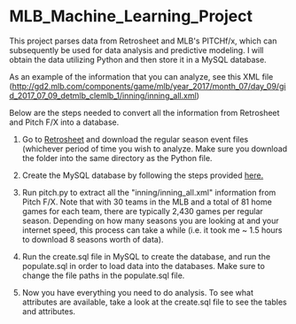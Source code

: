 # MLB_Machine_Learning_Project

This project parses data from Retrosheet and MLB's PITCHf/x, which can subsequently be used for data analysis and predictive modeling. I will obtain the data utilizing Python and then store it in a MySQL database.

 As an example of the information that you can analyze, see this XML file (http://gd2.mlb.com/components/game/mlb/year_2017/month_07/day_09/gid_2017_07_09_detmlb_clemlb_1/inning/inning_all.xml) 

Below are the steps needed to convert all the information from Retrosheet and Pitch F/X into a database.

1) Go to <a href="http://www.retrosheet.org/game.htm">Retrosheet</a> and download the regular season event files (whichever period of time you wish to analyze. Make sure you download the folder into the same directory as the Python file.

2) Create the MySQL database by following the steps provided <a href="https://www.a2hosting.com/kb/developer-corner/mysql/managing-mysql-databases-and-users-from-the-command-line">here.</a>

3) Run pitch.py to extract all the "inning/inning_all.xml" information from Pitch F/X. Note that with 30 teams in the MLB and a total of 81 home games for each team, there are typically 2,430 games per regular season. Depending on how many seasons you are looking at and your internet speed, this process can take a while (i.e. it took me ~ 1.5 hours to download 8 seasons worth of data).

4) Run the create.sql file in MySQL to create the database, and run the populate.sql in order to load data into the databases. Make sure to change the file paths in the populate.sql file.

5) Now you have everything you need to do analysis. To see what attributes are available, take a look at the create.sql file to see the tables and attributes.
